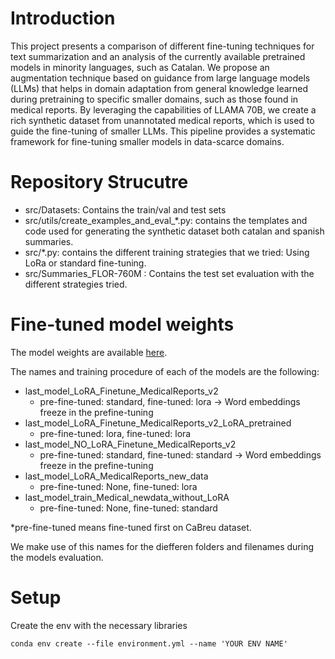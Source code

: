 # Introduction

This project presents a comparison of different fine-tuning techniques for text summarization and an analysis of the currently available pretrained models in minority languages, such as Catalan. We propose an augmentation technique based on guidance from large language models (LLMs) that helps in domain adaptation from general knowledge learned during pretraining to specific smaller domains, such as those found in medical reports. By leveraging the capabilities of LLAMA 70B, we create a rich synthetic dataset from unannotated medical reports, which is used to guide the fine-tuning of smaller LLMs. This pipeline provides a systematic framework for fine-tuning smaller models in data-scarce domains.


# Repository Strucutre

- src/Datasets: Contains the train/val and test sets
- src/utils/create_examples_and_eval_*.py: contains the templates and code used for generating the synthetic dataset both catalan and spanish summaries.
- src/*.py: contains the different training strategies that we tried: Using LoRa or standard fine-tuning.
- src/Summaries_FLOR-760M : Contains the test set evaluation with the different strategies tried.

# Fine-tuned model weights

The model weights are available [here](link.com).

The names and training procedure of each of the models are the following:
- last_model_LoRA_Finetune_MedicalReports_v2                    
    - pre-fine-tuned: standard,  fine-tuned: lora  -> Word embeddings freeze in the prefine-tuning 
- last_model_LoRA_Finetune_MedicalReports_v2_LoRA_pretrained    
    - pre-fine-tuned: lora,      fine-tuned: lora 
- last_model_NO_LoRA_Finetune_MedicalReports_v2                 
    - pre-fine-tuned: standard,  fine-tuned: standard -> Word embeddings freeze in the prefine-tuning 
- last_model_LoRA_MedicalReports_new_data                       
    - pre-fine-tuned: None,      fine-tuned: lora 
- last_model_train_Medical_newdata_without_LoRA                 
    - pre-fine-tuned: None,      fine-tuned: standard

\*pre-fine-tuned means fine-tuned first on CaBreu dataset. 

We make use of this names for the diefferen folders and filenames during the models evaluation.

# Setup

Create the env with the necessary libraries
```
conda env create --file environment.yml --name 'YOUR ENV NAME'
```

